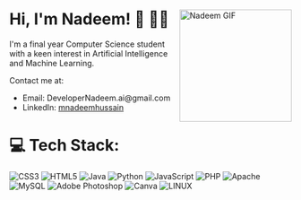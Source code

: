 <div>
    <img src="https://github.com/0fficialNadeem/0fficialNadeem/assets/55362119/c3761310-a427-4c03-9344-32e4278a9450" alt="Nadeem GIF" width="200" height="200" align="right">
    <h1>Hi, I'm Nadeem! 👋 👨‍💻</h1>
    <p>I'm a final year Computer Science student with a keen interest in Artificial Intelligence and Machine Learning.</p>
    <p>Contact me at:</p>
    <ul>
        <li>Email: DeveloperNadeem.ai@gmail.com</li>
        <li>LinkedIn: <a href="https://www.linkedin.com/in/mnadeemhussain/">mnadeemhussain</a></li>
    </ul>
</div>




# 💻 Tech Stack:
![CSS3](https://img.shields.io/badge/css3-%231572B6.svg?style=for-the-badge&logo=css3&logoColor=white)
![HTML5](https://img.shields.io/badge/html5-%23E34F26.svg?style=for-the-badge&logo=html5&logoColor=white)
![Java](https://img.shields.io/badge/Java-%23FFC300.svg?style=for-the-badge&logo=java&logoColor=white)
![Python](https://img.shields.io/badge/Python-%233776AB.svg?style=for-the-badge&logo=python&logoColor=white)
![JavaScript](https://img.shields.io/badge/javascript-%23323330.svg?style=for-the-badge&logo=javascript&logoColor=%23F7DF1E)
![PHP](https://img.shields.io/badge/php-%23777BB4.svg?style=for-the-badge&logo=php&logoColor=white)
![Apache](https://img.shields.io/badge/apache-%23D42029.svg?style=for-the-badge&logo=apache&logoColor=white)
![MySQL](https://img.shields.io/badge/mysql-%2300f.svg?style=for-the-badge&logo=mysql&logoColor=white)
![Adobe Photoshop](https://img.shields.io/badge/adobephotoshop-%2331A8FF.svg?style=for-the-badge&logo=adobephotoshop&logoColor=white)
![Canva](https://img.shields.io/badge/Canva-%2300C4CC.svg?style=for-the-badge&logo=Canva&logoColor=white)
![LINUX](https://img.shields.io/badge/Linux-FCC624?style=for-the-badge&logo=linux&logoColor=black)
